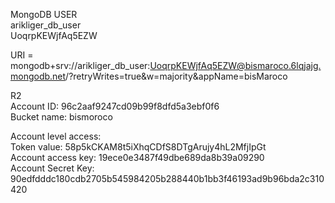 MongoDB USER  
arikliger\_db\_user  
UoqrpKEWjfAq5EZW

URI \= mongodb+srv://arikliger\_db\_user:[UoqrpKEWjfAq5EZW@bismaroco.6lqjajg.mongodb.net](mailto:UoqrpKEWjfAq5EZW@bismaroco.6lqjajg.mongodb.net)/?retryWrites=true\&w=majority\&appName=bisMaroco

R2   
Account ID: 96c2aaf9247cd09b99f8dfd5a3ebf0f6  
Bucket name: bismoroco

Account level access:   
Token value: 58p5kCKAM8t5iXhqCDfS8DTgArujy4hL2MfjIpGt   
Account access key: 19ece0e3487f49dbe689da8b39a09290  
Account Secret Key: 90edfdddc180cdb2705b545984205b288440b1bb3f46193ad9b96bda2c310420  
